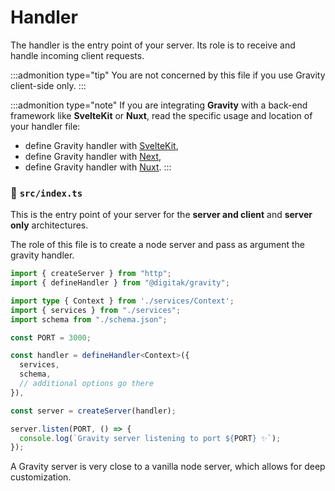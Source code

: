 # Handler

The handler is the entry point of your server. Its role is to receive and handle incoming client requests.


:::admonition type="tip"
You are not concerned by this file if you use Gravity client-side only.
:::

:::admonition type="note"
If you are integrating **Gravity** with a back-end framework like **SvelteKit** or **Nuxt**, read the specific usage and location of your handler file:

- define Gravity handler with [SvelteKit](/docs/frameworks/svelte-kit),
- define Gravity handler with [Next](/docs/frameworks/next),
- define Gravity handler with [Nuxt](/docs/frameworks/nuxt).
:::

### 📃 `src/index.ts`

This is the entry point of your server for the **server and client** and **server only** architectures.

The role of this file is to create a node server and pass as argument the gravity handler.

```typescript
import { createServer } from "http";
import { defineHandler } from "@digitak/gravity";

import type { Context } from './services/Context';
import { services } from "./services";
import schema from "./schema.json";

const PORT = 3000;

const handler = defineHandler<Context>({
  services,
  schema,
  // additional options go there
}),

const server = createServer(handler);

server.listen(PORT, () => {
  console.log(`Gravity server listening to port ${PORT} ✨`);
});
```

A Gravity server is very close to a vanilla node server, which allows for deep customization.

